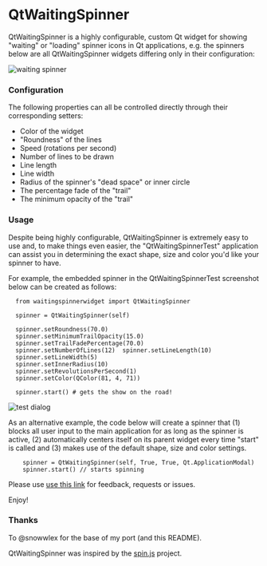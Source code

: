 QtWaitingSpinner
================

QtWaitingSpinner is a highly configurable, custom Qt widget for showing "waiting" or "loading" spinner icons in Qt applications, e.g. the spinners below are all QtWaitingSpinner widgets differing only in their configuration:

![waiting spinner](https://github.com/snowwlex/QtWaitingSpinner/blob/gh-pages/waiting-spinners.gif)

### Configuration

The following properties can all be controlled directly through their corresponding setters:

* Color of the widget
* "Roundness" of the lines
* Speed (rotations per second)
* Number of lines to be drawn
* Line length
* Line width
* Radius of the spinner's "dead space" or inner circle
* The percentage fade of the "trail"
* The minimum opacity of the "trail"

### Usage

Despite being highly configurable, QtWaitingSpinner is extremely easy to use and, to make things even easier, the "QtWaitingSpinnerTest" application can assist you in determining the exact shape, size and color you'd like your spinner to have.

For example, the embedded spinner in the QtWaitingSpinnerTest screenshot below can be created as follows:

```
  from waitingspinnerwidget import QtWaitingSpinner

  spinner = QtWaitingSpinner(self)

  spinner.setRoundness(70.0)
  spinner.setMinimumTrailOpacity(15.0)
  spinner.setTrailFadePercentage(70.0)
  spinner.setNumberOfLines(12)  spinner.setLineLength(10)
  spinner.setLineWidth(5)
  spinner.setInnerRadius(10)
  spinner.setRevolutionsPerSecond(1)
  spinner.setColor(QColor(81, 4, 71))

  spinner.start() # gets the show on the road!

```

![test dialog](https://github.com/snowwlex/QtWaitingSpinner/blob/gh-pages/test-dialog.png)

As an alternative example, the code below will create a spinner that (1) blocks all user input to the main application for as long as the spinner is active, (2) automatically centers itself on its parent widget every time "start" is called and (3) makes use of the default shape, size and color settings.

```
	spinner = QtWaitingSpinner(self, True, True, Qt.ApplicationModal)
	spinner.start() // starts spinning
```

Please use [use this link](https://github.com/z3ntu/QtWaitingSpinner/issues) for feedback, requests or issues.

Enjoy!

### Thanks
To @snowwlex for the base of my port (and this README).

QtWaitingSpinner was inspired by the [spin.js](http://fgnass.github.io/spin.js/)  project.
